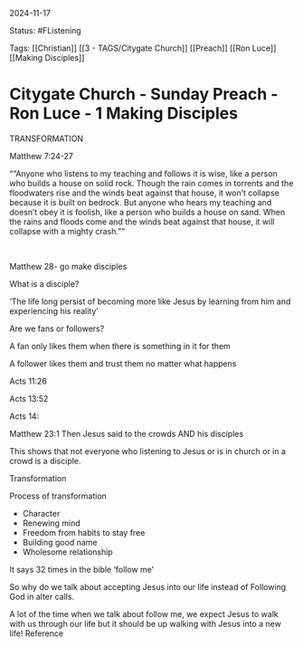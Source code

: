 2024-11-17

Status: #FListening 

Tags: [[Christian]] [[3 - TAGS/Citygate Church]] [[Preach]] [[Ron Luce]] [[Making Disciples]]

# Citygate Church - Sunday Preach - Ron Luce - 1 Making Disciples

TRANSFORMATION

  

Matthew 7:24-27

““Anyone who listens to my teaching and follows it is wise, like a person who builds a house on solid rock. Though the rain comes in torrents and the floodwaters rise and the winds beat against that house, it won’t collapse because it is built on bedrock. But anyone who hears my teaching and doesn’t obey it is foolish, like a person who builds a house on sand. When the rains and floods come and the winds beat against that house, it will collapse with a mighty crash.””

‭

  

Matthew 28- go make disciples

  

What is a disciple?

‘The life long persist of becoming more like Jesus by learning from him and experiencing his reality’

  

Are we fans or followers?

A fan only likes them when there is something in it for them

A follower likes them and trust them no matter what happens

  

Acts 11:26

Acts 13:52

Acts 14:

  

Matthew 23:1 Then Jesus said to the crowds AND his disciples

This shows that not everyone who listening to Jesus or is in church or in a crowd is a disciple.

  

Transformation

Process of transformation

- Character
- Renewing mind
- Freedom from habits to stay free
- Building good name
- Wholesome relationship

  

It says 32 times in the bible ‘follow me’

  

So why do we talk about accepting Jesus into our life instead of Following God in alter calls.

  

A lot of the time when we talk about follow me, we expect Jesus to walk with us through our life but it should be up walking with Jesus into a new life!
Reference
